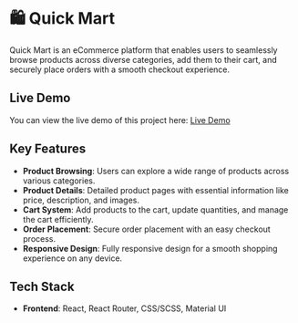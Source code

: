 # 🛍️ Quick Mart

Quick Mart is an eCommerce platform that enables users to seamlessly browse products across diverse categories, add them to their cart, and securely place orders with a smooth checkout experience.

## Live Demo
You can view the live demo of this project here: [Live Demo](https://quick-mart-react-app.netlify.app/)

## Key Features
- **Product Browsing**: Users can explore a wide range of products across various categories.
- **Product Details**: Detailed product pages with essential information like price, description, and images.
- **Cart System**: Add products to the cart, update quantities, and manage the cart efficiently.
- **Order Placement**: Secure order placement with an easy checkout process.
- **Responsive Design**: Fully responsive design for a smooth shopping experience on any device.

## Tech Stack
- **Frontend**: React, React Router, CSS/SCSS, Material UI
